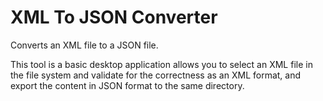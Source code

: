# XML To JSON Converter
Converts an XML file to a JSON file.

This tool is a basic desktop application allows you to select an XML file in the file system and validate for the correctness as an XML format, and export the content in JSON format to the same directory.
